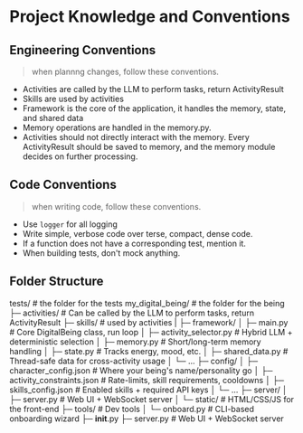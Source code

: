 # Project Knowledge and Conventions

## Engineering Conventions
> when plannng changes, follow these conventions.

- Activities are called by the LLM to perform tasks, return ActivityResult
- Skills are used by activities
- Framework is the core of the application, it handles the memory, state, and shared data
- Memory operations are handled in the memory.py. 
- Activities should not directly interact with the memory. Every ActivityResult should be saved to memory, and the memory module decides on further processing.

## Code Conventions
> when writing code, follow these conventions.

- Use `logger` for all logging
- Write simple, verbose code over terse, compact, dense code.
- If a function does not have a corresponding test, mention it.
- When building tests, don't mock anything.


##  Folder Structure

tests/ # the folder for the tests
my_digital_being/ # the folder for the being
├─ activities/ # Can be called by the LLM to perform tasks, return ActivityResult
├─ skills/ # used by activities
|
├─ framework/
│   ├─ main.py                     # Core DigitalBeing class, run loop
│   ├─ activity_selector.py        # Hybrid LLM + deterministic selection
│   ├─ memory.py                   # Short/long-term memory handling
│   ├─ state.py                    # Tracks energy, mood, etc.
│   ├─ shared_data.py              # Thread-safe data for cross-activity usage
│   └─ ...
├─ config/
│   ├─ character_config.json       # Where your being's name/personality go
│   ├─ activity_constraints.json   # Rate-limits, skill requirements, cooldowns
│   ├─ skills_config.json          # Enabled skills + required API keys
│   └─ ...
├─ server/
│   ├─ server.py                   # Web UI + WebSocket server
│   └─ static/                     # HTML/CSS/JS for the front-end
├─ tools/ # Dev tools
│   └─ onboard.py                  # CLI-based onboarding wizard
├─ __init__.py
├─ server.py # Web UI + WebSocket server
```
